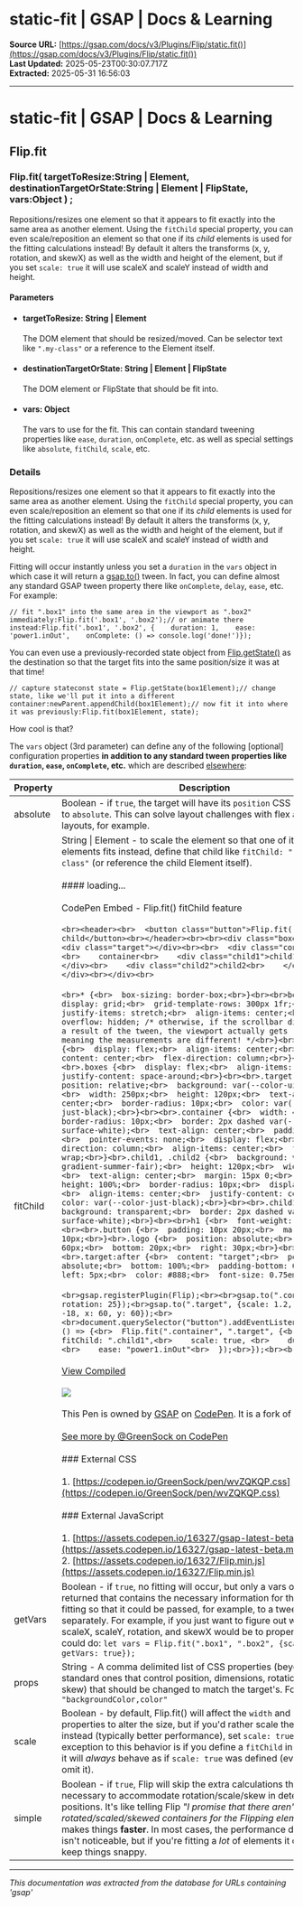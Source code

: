 # static-fit | GSAP | Docs & Learning

**Source URL:** [https://gsap.com/docs/v3/Plugins/Flip/static.fit()](https://gsap.com/docs/v3/Plugins/Flip/static.fit())  
**Last Updated:** 2025-05-23T00:30:07.717Z  
**Extracted:** 2025-05-31 16:56:03

---

# static-fit | GSAP | Docs & Learning

## Flip.fit

### Flip.fit( targetToResize:String | Element, destinationTargetOrState:String | Element | FlipState, vars:Object ) ;

Repositions/resizes one element so that it appears to fit exactly into the same area as another element. Using the `fitChild` special property, you can even scale/reposition an element so that one if its _child_ elements is used for the fitting calculations instead! By default it alters the transforms (x, y, rotation, and skewX) as well as the width and height of the element, but if you set `scale: true` it will use scaleX and scaleY instead of width and height.

#### Parameters

*   #### **targetToResize**: String | Element
    
    The DOM element that should be resized/moved. Can be selector text like `".my-class"` or a reference to the Element itself.
    
*   #### **destinationTargetOrState**: String | Element | FlipState
    
    The DOM element or FlipState that should be fit into.
    
*   #### **vars**: Object
    
    The vars to use for the fit. This can contain standard tweening properties like `ease`, `duration`, `onComplete`, etc. as well as special settings like `absolute`, `fitChild`, `scale`, etc.
    

### Details[​](#details "Direct link to Details")

Repositions/resizes one element so that it appears to fit exactly into the same area as another element. Using the `fitChild` special property, you can even scale/reposition an element so that one if its _child_ elements is used for the fitting calculations instead! By default it alters the transforms (x, y, rotation, and skewX) as well as the width and height of the element, but if you set `scale: true` it will use scaleX and scaleY instead of width and height.

Fitting will occur instantly unless you set a `duration` in the `vars` object in which case it will return a [gsap.to()](https://gsap.com/docs/v3/GSAP/gsap.to\(\)) tween. In fact, you can define almost any standard GSAP tween property there like `onComplete`, `delay`, `ease`, etc. For example:

```
// fit ".box1" into the same area in the viewport as ".box2" immediately:Flip.fit('.box1', '.box2');// or animate there instead:Flip.fit('.box1', '.box2', {    duration: 1,    ease: 'power1.inOut',    onComplete: () => console.log('done!')});
```

You can even use a previously-recorded state object from [Flip.getState()](https://gsap.com/docs/v3/Plugins/Flip/static.getState\(\)) as the destination so that the target fits into the same position/size it was at that time!

```
// capture stateconst state = Flip.getState(box1Element);// change state, like we'll put it into a different container:newParent.appendChild(box1Element);// now fit it into where it was previously:Flip.fit(box1Element, state);
```

How cool is that?

The `vars` object (3rd parameter) can define any of the following \[optional\] configuration properties **in addition to any standard tween properties like `duration`, `ease`, `onComplete`, etc.** which are described [elsewhere](https://gsap.com/docs/v3/GSAP/gsap.to\(\)):

| Property | Description |
| --- | --- |
| absolute | Boolean - if `true`, the target will have its `position` CSS property set to `absolute`. This can solve layout challenges with flex and grid layouts, for example. |
| fitChild | String \| Element - to scale the element so that one of its _child_ elements fits instead, define that child like `fitChild: ".child-class"` (or reference the child Element itself).<br><br>#### loading...<br><br>  CodePen Embed - Flip.fit() fitChild feature  <br><br>```<br><header><br>  <button class="button">Flip.fit() - fit child</button><br></header><br><br><div class="boxes"><br><br>  <div class="target"></div><br><br>  <div class="container"><br>    container<br>    <div class="child1">child1<br>    </div><br>    <div class="child2">child2<br>    </div><br>  </div><br></div><br>```<br><br>```<br>* {<br>  box-sizing: border-box;<br>}<br><br>body {<br>  display: grid;<br>  grid-template-rows: 300px 1fr;<br>  justify-items: stretch;<br>  align-items: center;<br>  overflow: hidden; /* otherwise, if the scrollbar disappears as a result of the tween, the viewport actually gets resized, meaning the measurements are different! */<br>}<br><br>header {<br>  display: flex;<br>  align-items: center;<br>  justify-content: center;<br>  flex-direction: column;<br>}<br><br>.boxes {<br>  display: flex;<br>  align-items: center;<br>  justify-content: space-around;<br>}<br><br>.target {<br>  position: relative;<br>  background: var(--color-ui-gradient);<br>  width: 250px;<br>  height: 120px;<br>  text-align: center;<br>  border-radius: 10px;<br>  color: var(--color-just-black);<br>}<br><br>.container {<br>  width: 40%;<br>  border-radius: 10px;<br>  border: 2px dashed var(--color-surface-white);<br>  text-align: center;<br>  padding: 15px;<br>  pointer-events: none;<br>  display: flex;<br>  flex-direction: column;<br>  align-items: center;<br>  flex-wrap: wrap;<br>}<br>.child1, .child2 {<br>  background: var(--gradient-summer-fair);<br>  height: 120px;<br>  width: 250px;<br>  text-align: center;<br>  margin: 15px 0;<br>  line-height: 100%;<br>  border-radius: 10px;<br>  display: flex;<br>  align-items: center;<br>  justify-content: center;<br>  color: var(--color-just-black);<br>}<br><br>.child1 {<br>  background: transparent;<br>  border: 2px dashed var(--color-surface-white);<br>}<br><br>h1 {<br>  font-weight: 400;<br>}<br><br>.button {<br>  padding: 10px 20px;<br>  margin-bottom: 10px;<br>}<br>.logo {<br>  position: absolute;<br>  width: 60px;<br>  bottom: 20px;<br>  right: 30px;<br>}<br><br>.target:after {<br>  content: "target";<br>  position: absolute;<br>  bottom: 100%;<br>  padding-bottom: 0.5rem;<br>  left: 5px;<br>  color: #888;<br>  font-size: 0.75em;<br>}<br>```<br><br>```<br>gsap.registerPlugin(Flip);<br><br>gsap.to(".container", { rotation: 25});<br>gsap.to(".target", {scale: 1.2, rotation: -18, x: 60, y: 60});<br><br>document.querySelector("button").addEventListener("click", () => {<br>  Flip.fit(".container", ".target", {<br>    fitChild: ".child1",<br>    scale: true, <br>    duration: 2, <br>    ease: "power1.inOut"<br>  });<br>});<br><br>```<br><br>[View Compiled](#0)<br><br>[![](https://assets.codepen.io/16327/internal/avatars/users/default.png?fit=crop&format=auto&height=256&version=1697554632&width=256)](https://codepen.io/GreenSock)<br><br>This Pen is owned by [GSAP](https://codepen.io/GreenSock) on [CodePen](https://codepen.io/). It is a fork of [this Pen.](https://codepen.io/osublake/fullpage/eJGrPN?default-tab=result&theme-id=41164&view=)<br><br>[See more by @GreenSock on CodePen](https://gsap.com/GreenSock)<br><br>### External CSS<br><br>1.  [https://codepen.io/GreenSock/pen/wvZQKQP.css](https://codepen.io/GreenSock/pen/wvZQKQP.css)<br><br>### External JavaScript<br><br>1.  [https://assets.codepen.io/16327/gsap-latest-beta.min.js](https://assets.codepen.io/16327/gsap-latest-beta.min.js)<br>2.  [https://assets.codepen.io/16327/Flip.min.js](https://assets.codepen.io/16327/Flip.min.js) |
| getVars | Boolean - if `true`, no fitting will occur, but only a vars object will be returned that contains the necessary information for the proper fitting so that it could be passed, for example, to a tween or used separately. For example, if you just want to figure out what the x, y, scaleX, scaleY, rotation, and skewX would be to properly fit, you could do: `let vars = Flip.fit(".box1", ".box2", {scale: true, getVars: true});` |
| props | String - A comma delimited list of CSS properties (beyond the the standard ones that control position, dimensions, rotation, and skew) that should be changed to match the target's. For example, `"backgroundColor,color"` |
| scale | Boolean - by default, Flip.fit() will affect the `width` and `height` CSS properties to alter the size, but if you'd rather scale the element instead (typically better performance), set `scale: true`. The only exception to this behavior is if you define a `fitChild` in which case it will _always_ behave as if `scale: true` was defined (even if you omit it). |
| simple | Boolean - if `true`, Flip will skip the extra calculations that would be necessary to accommodate rotation/scale/skew in determining positions. It's like telling Flip _"I promise that there aren't any rotated/scaled/skewed containers for the Flipping elements"_ which makes things **faster**. In most cases, the performance difference isn't noticeable, but if you're fitting a _lot_ of elements it can help keep things snappy. |

---

*This documentation was extracted from the database for URLs containing 'gsap'*
